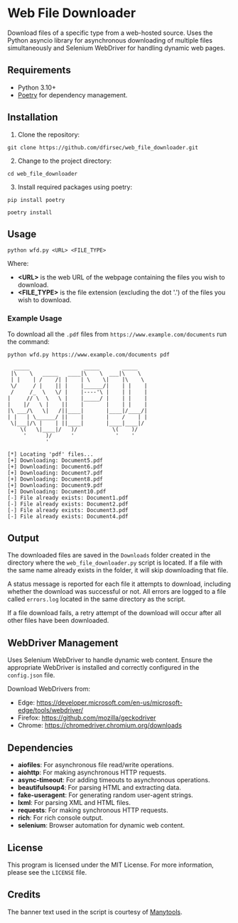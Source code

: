 # Web File Downloader

Download files of a specific type from a web-hosted source. Uses the Python asyncio library for asynchronous downloading of multiple files simultaneously and Selenium WebDriver for handling dynamic web pages.

## Requirements

- Python 3.10+
- [Poetry](https://python-poetry.org/) for dependency management.

## Installation

1. Clone the repository:

```text
git clone https://github.com/dfirsec/web_file_downloader.git
```

2. Change to the project directory:

```text
cd web_file_downloader
```

3. Install required packages using poetry:

```text
pip install poetry

poetry install
```

## Usage

`python wfd.py <URL> <FILE_TYPE>`

Where:

- **\<URL\>** is the web URL of the webpage containing the files you wish to download.
- **\<FILE_TYPE\>** is the file extension (excluding the dot '.') of the files you wish to download.

### Example Usage

To download all the `.pdf` files from `https://www.example.com/documents` run the command:

`python wfd.py https://www.example.com/documents pdf`

```text
  _____                 _____       _____
 |\    \   _____   ____|\    \  ___|\    \
 | |    | /    /| |    | \    \|    |\    \
 \/     / |    || |    |______/|    | |    |
 /     /_  \   \/ |    |----'\ |    | |    |
|     // \  \   \ |    |_____/ |    | |    |
|    |/   \ |    ||    |       |    | |    |
|\ ___/\   \|   /||____|       |____|/____/|
| |   | \______/ ||    |       |    /    | |
 \|___|/\ |    | ||____|       |____|____|/
    \(   \|____|/   )/           \(    )/
     '      )/      '             '    '
            '

[*] Locating 'pdf' files...
[+] Downloading: Document5.pdf
[+] Downloading: Document6.pdf
[+] Downloading: Document7.pdf
[+] Downloading: Document8.pdf
[+] Downloading: Document9.pdf
[+] Downloading: Document10.pdf
[-] File already exists: Document1.pdf
[-] File already exists: Document2.pdf
[-] File already exists: Document3.pdf
[-] File already exists: Document4.pdf
```

## Output

The downloaded files are saved in the `Downloads` folder created in the directory where the `web_file_downloader.py` script is located. If a file with the same name already exists in the folder, it will skip downloading that file.

A status message is reported for each file it attempts to download, including whether the download was successful or not. All errors are logged to a file called `errors.log` located in the same directory as the script.

If a file download fails, a retry attempt of the download will occur after all other files have been downloaded.

## WebDriver Management

Uses Selenium WebDriver to handle dynamic web content. Ensure the appropriate WebDriver is installed and correctly configured in the `config.json` file.

Download WebDrivers from:

- Edge: <https://developer.microsoft.com/en-us/microsoft-edge/tools/webdriver/>
- Firefox: <https://github.com/mozilla/geckodriver>
- Chrome: <https://chromedriver.chromium.org/downloads>

## Dependencies

- **aiofiles**: For asynchronous file read/write operations.
- **aiohttp**: For making asynchronous HTTP requests.
- **async-timeout**: For adding timeouts to asynchronous operations.
- **beautifulsoup4**: For parsing HTML and extracting data.
- **fake-useragent**: For generating random user-agent strings.
- **lxml**: For parsing XML and HTML files.
- **requests**: For making synchronous HTTP requests.
- **rich**: For rich console output.
- **selenium**: Browser automation for dynamic web content.

## License

This program is licensed under the MIT License. For more information, please see the `LICENSE` file.

## Credits

The banner text used in the script is courtesy of [Manytools](https://manytools.org/hacker-tools/ascii-banner/).
